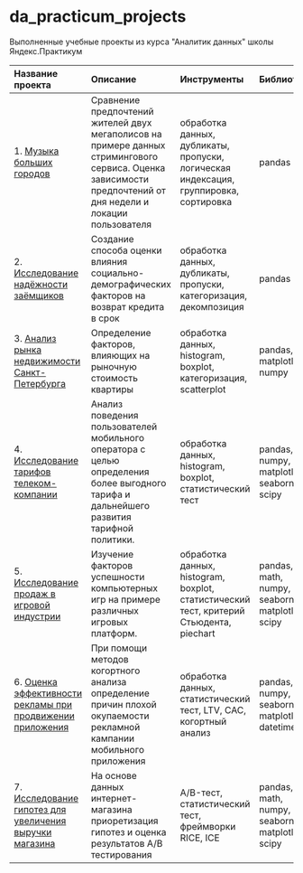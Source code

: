 # da_practicum_projects
Выполненные учебные проекты из курса "Аналитик данных" школы Яндекс.Практикум

| Название проекта | Описание | Инструменты | Библиотеки |
| :-------------------- | :--------------------- |:--------------------------- |:--------------------------- |
| 1. [Музыка больших городов](https://github.com/dsaulin/da_practicum_projects/tree/main/big_cities_music "Музыка больших городов") | Сравнение предпочтений жителей двух мегаполисов на примере данных стримингового сервиса. Оценка зависимости предпочтений от дня недели и локации пользователя  | обработка данных, дубликаты, пропуски, логическая индексация, группировка, сортировка | pandas |
| 2. [Исследование надёжности заёмщиков](https://github.com/dsaulin/da_practicum_projects/tree/main/debtor_evaluation "Исследование надёжности заёмщиков") | Создание способа оценки влияния социально-демографических факторов на возврат кредита в срок  | обработка данных, дубликаты, пропуски, категоризация, декомпозиция | pandas |
| 3. [Анализ рынка недвижимости Санкт-Петербурга](https://github.com/dsaulin/da_practicum_projects/tree/main/spb_real_estate "Анализ рынка недвижимости Санкт-Петербурга") | Определение факторов, влияющих на рыночную стоимость квартиры | обработка данных, histogram, boxplot, категоризация, scatterplot | pandas, matplotlib, numpy |
| 4. [Исследование тарифов телеком-компании](https://github.com/dsaulin/da_practicum_projects/tree/main/telekom_tariff "Исследование тарифов телеком-компании") | Анализ поведения пользователей мобильного оператора с целью определения более выгодного тарифа и дальнейшего развития тарифной политики. | обработка данных, histogram, boxplot, статистический тест | pandas, numpy, matplotleab, seaborn, scipy |
| 5. [Исследование продаж в игровой индустрии](https://github.com/dsaulin/da_practicum_projects/tree/main/game_success "Исследование продаж в игровой индустрии") | Изучение факторов успешности компьютерных игр на примере различных игровых платформ. | обработка данных, histogram, boxplot, статистический тест, критерий Стьюдента, piechart | pandas, math, numpy, seaborn, matplotlib, scipy |
| 6. [Оценка эффективности рекламы при продвижении приложения](https://github.com/dsaulin/da_practicum_projects/tree/main/ad_assessment "Оценка эффективности рекламы при продвижении приложения") | При помощи методов когортного анализа определение причин плохой окупаемости рекламной кампании мобильного приложения | обработка данных, статистический тест, LTV, CAC, когортный анализ | pandas, numpy, seaborn, matplotlib, datetime |
| 7. [Исследование гипотез для увеличения выручки магазина](https://github.com/dsaulin/da_practicum_projects/tree/main/hypothesis_ab "Исследование гипотез для увеличения выручки магазина") | На основе данных интернет-магазина приоретизация гипотез и оценка результатов A/B тестирования | A/B-тест, статистический тест, фреймворки RICE, ICE | pandas, math, numpy, seaborn, matplotlib, scipy |


